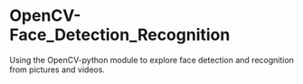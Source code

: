 # OpenCV-Face_Detection_Recognition
Using the OpenCV-python module to explore face detection and recognition from pictures and videos.
